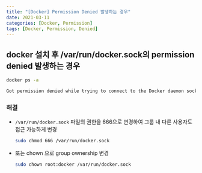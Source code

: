 ```yaml
---
title: "[Docker] Permission Denied 발생하는 경우"
date: 2021-03-11
categories: [Docker, Permission]
tags: [Docker, Permission, Denied]
---
```


## docker 설치 후 /var/run/docker.sock의 permission denied 발생하는 경우

```bash
docker ps -a

Got permission denied while trying to connect to the Docker daemon socket at unix:///var/run/docker.sock: Get http://%2Fvar%2Frun%2Fdocker.sock/v1.40/containers/json?all=1: dial unix /var/run/docker.sock: connect: permission denied
```

### 해결
- `/var/run/docker.sock` 파일의 권한을 666으로 변경하여 그룹 내 다른 사용자도 접근 가능하게 변경

  ```bash
  sudo chmod 666 /var/run/docker.sock
  ```

- 또는 chown 으로 group ownership 변경

  ```bash
  sudo chown root:docker /var/run/docker.sock
  ```